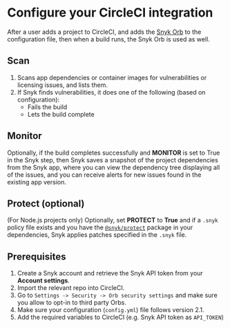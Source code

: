 # Configure your CircleCI integration

After a user adds a project to CircleCI, and adds the [Snyk Orb](https://circleci.com/developer/orbs/orb/snyk/snyk) to the configuration file, then when a build runs, the Snyk Orb is used as well.

## Scan

1. Scans app dependencies or container images for vulnerabilities or licensing issues, and lists them.
2. If Snyk finds vulnerabilities, it does one of the following (based on configuration):
   * Fails the build
   * Lets the build complete

## Monitor

Optionally, if the build completes successfully and **MONITOR** is set to True in the Snyk step, then Snyk saves a snapshot of the project dependencies from the Snyk app, where you can view the dependency tree displaying all of the issues, and you can receive alerts for new issues found in the existing app version.

## Protect (optional)

(For Node.js projects only) Optionally, set **PROTECT** to **True** and if a `.snyk` policy file exists and you have the [`@snyk/protect`](https://www.npmjs.com/package/@snyk/protect) package in your dependencies, Snyk applies patches specified in the `.snyk` file.

## Prerequisites

1. Create a Snyk account and retrieve the Snyk API token from your **Account settings**.
2. Import the relevant repo into CircleCI.
3. Go to `Settings -> Security -> Orb security settings` and make sure you allow to opt-in to third party Orbs.
4. Make sure your configuration (`config.yml`) file follows version 2.1.
5. Add the required variables to CircleCI (e.g. Snyk API token as `API_TOKEN`)
